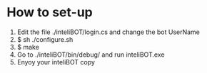 How to set-up
====
1. Edit the file ./inteliBOT/login.cs and change the bot UserName
2. $ sh ./configure.sh
3. $ make
4. Go to ./inteliBOT/bin/debug/ and run inteliBOT.exe
5. Enyoy your inteliBOT copy
